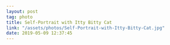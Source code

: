```yaml
---
layout: post
tag: photo
title: Self-Portrait with Itty Bitty Cat
link: "/assets/photos/Self-Portrait-with-Itty-Bitty-Cat.jpg"
date: 2019-05-09 12:37:45
---
```

